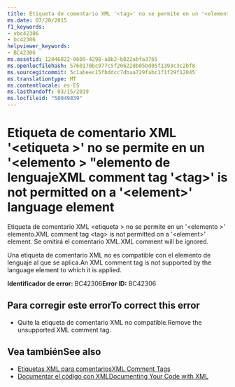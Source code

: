 ```yaml
---
title: Etiqueta de comentario XML '<tag>' no se permite en un '<element>"elemento de lenguaje
ms.date: 07/20/2015
f1_keywords:
- vbc42306
- bc42306
helpviewer_keywords:
- BC42306
ms.assetid: 12846822-0609-4298-a8b2-b022abfa3765
ms.openlocfilehash: 5760170bc977c5f20622db05bd05f1393c3c2bf8
ms.sourcegitcommit: 5c1abeec15fbddcc7dbaa729fabc1f1f29f12045
ms.translationtype: MT
ms.contentlocale: es-ES
ms.lasthandoff: 03/15/2019
ms.locfileid: "58049839"
---
```

# <a name="xml-comment-tag-tag-is-not-permitted-on-a-element-language-element"></a><span data-ttu-id="c468b-102">Etiqueta de comentario XML '\<etiqueta >' no se permite en un '\<elemento > "elemento de lenguaje</span><span class="sxs-lookup"><span data-stu-id="c468b-102">XML comment tag '\<tag>' is not permitted on a '\<element>' language element</span></span>
<span data-ttu-id="c468b-103">Etiqueta de comentario XML \<etiqueta > no se permite en un '\<elemento >' elemento.</span><span class="sxs-lookup"><span data-stu-id="c468b-103">XML comment tag \<tag> is not permitted on a '\<element>' element.</span></span> <span data-ttu-id="c468b-104">Se omitirá el comentario XML.</span><span class="sxs-lookup"><span data-stu-id="c468b-104">XML comment will be ignored.</span></span>  
  
 <span data-ttu-id="c468b-105">Una etiqueta de comentario XML no es compatible con el elemento de lenguaje al que se aplica.</span><span class="sxs-lookup"><span data-stu-id="c468b-105">An XML comment tag is not supported by the language element to which it is applied.</span></span>  
  
 <span data-ttu-id="c468b-106">**Identificador de error:** BC42306</span><span class="sxs-lookup"><span data-stu-id="c468b-106">**Error ID:** BC42306</span></span>  
  
## <a name="to-correct-this-error"></a><span data-ttu-id="c468b-107">Para corregir este error</span><span class="sxs-lookup"><span data-stu-id="c468b-107">To correct this error</span></span>  
  
-   <span data-ttu-id="c468b-108">Quite la etiqueta de comentario XML no compatible.</span><span class="sxs-lookup"><span data-stu-id="c468b-108">Remove the unsupported XML comment tag.</span></span>  
  
## <a name="see-also"></a><span data-ttu-id="c468b-109">Vea también</span><span class="sxs-lookup"><span data-stu-id="c468b-109">See also</span></span>

- [<span data-ttu-id="c468b-110">Etiquetas XML para comentarios</span><span class="sxs-lookup"><span data-stu-id="c468b-110">XML Comment Tags</span></span>](../../visual-basic/language-reference/xmldoc/index.md)
- [<span data-ttu-id="c468b-111">Documentar el código con XML</span><span class="sxs-lookup"><span data-stu-id="c468b-111">Documenting Your Code with XML</span></span>](../../visual-basic/programming-guide/program-structure/documenting-your-code-with-xml.md)
